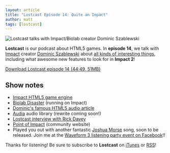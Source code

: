 ```yaml
---
layout: article
title: "Lostcast Episode 14: Quite an Impact"
author: matt
tags: [lostcast]
---
```


<div class="full-frame">
	<img alt="Lostcast talks with Impact/Biolab creator Dominic Szablewski" src="/media/images/lostcast/custom/impact.png">
</div>

**Lostcast** is our podcast about HTML5 games. In **episode 14**, we talk with [Impact](http://impactjs.com/) creator [Dominic Szablewski](http://www.phoboslab.org/) about [all kinds of interesting things](https://twitter.com/#!/LostDecadeGames/status/194178727083642881), including what awesome new features to look for in **Impact 2**!

<a class="download-podcast" href="http://media.lostdecadegames.com/lostcast/lostcast_episode_14_quite_an_impact.mp3">
	Download Lostcast episode 14 (44:49, 51MB)
</a>

## Show notes

* [Impact HTML5 game engine](http://impactjs.com/)
* [Biolab Disaster](http://playbiolab.com/) (running on Impact)
* [Dominic's famous HTML5 audio article](http://www.phoboslab.org/log/2011/03/the-state-of-html5-audio)
* [Audia](https://github.com/richtaur/audia) audio library (rewrite coming soon!)
* [Lostcast interview with Rick Davey](/lostcast-episode-9-thats-rich/)
* [Point of Impact](http://www.pointofimpactjs.com/) (community website)
* Played you out with another fantastic [Joshua Morse](http://jmflava.com/) song, soon to be released. Join me at the [Waveform 3 listening party event on Facebook](https://www.facebook.com/events/442694935744542/)!!

Thanks for listening! Be sure to subscribe to **Lostcast** on [iTunes](http://itunes.apple.com/us/podcast/lostcast/id481950724) or [RSS](/lostcast.xml)!
